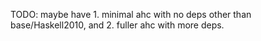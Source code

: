 TODO: maybe have 1. minimal ahc with no deps other than base/Haskell2010, and 2. fuller ahc with more deps.
